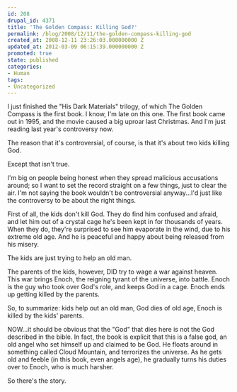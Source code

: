 ```yaml
---
id: 208
drupal_id: 4371
title: 'The Golden Compass: Killing God?'
permalink: /blog/2008/12/11/the-golden-compass-killing-god
created_at: 2008-12-11 23:26:03.000000000 Z
updated_at: 2012-03-09 06:15:39.000000000 Z
promoted: true
state: published
categories:
- Human
tags:
- Uncategorized
---
```

I just finished the "His Dark Materials" trilogy, of which The Golden Compass is the first book. I know, I'm late on this one. The first book came out in 1995, and the movie caused a big uproar last Christmas. And I'm just reading last year's controversy now.

The reason that it's controversial, of course, is that it's about two kids killing God.

Except that isn't true.

I'm big on people being honest when they spread malicious accusations around; so I want to set the record straight on a few things, just to clear the air. I'm not saying the book wouldn't be controversial anyway...I'd just like the controversy to be about the right things.

First of all, the kids don't kill God. They do find him confused and afraid, and let him out of a crystal cage he's been kept in for thousands of years. When they do, they're surprised to see him evaporate in the wind, due to his extreme old age. And he is peaceful and happy about being released from his misery.

The kids are just trying to help an old man.

The parents of the kids, however, DID try to wage a war against heaven. This war brings Enoch, the reigning tyrant of the universe, into battle. Enoch is the guy who took over God's role, and keeps God in a cage. Enoch ends up getting killed by the parents.

So, to summarize: kids help out an old man, God dies of old age, Enoch is killed by the kids' parents.

NOW...it should be obvious that the "God" that dies here is not the God described in the bible. In fact, the book is explicit that this is a false god, an old angel who set himself up and claimed to be God. He floats around in something called Cloud Mountain, and terrorizes the universe. As he gets old and feeble (in this book, even angels age), he gradually turns his duties over to Enoch, who is much harsher.

So there's the story.
